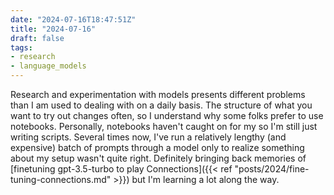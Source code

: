 ```yaml
---
date: "2024-07-16T18:47:51Z"
title: "2024-07-16"
draft: false
tags:
- research
- language_models
---
```


Research and experimentation with models presents different problems than I am used to dealing with on a daily basis.
The structure of what you want to try out changes often, so I understand why some folks prefer to use notebooks.
Personally, notebooks haven't caught on for my so I'm still just writing scripts.
Several times now, I've run a relatively lengthy (and expensive) batch of prompts through a model only to realize something about my setup wasn't quite right.
Definitely bringing back memories of [finetuning gpt-3.5-turbo to play Connections]({{< ref "posts/2024/fine-tuning-connections.md" >}}) but I'm learning a lot along the way.
